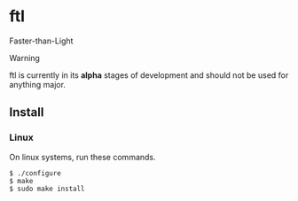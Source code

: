 # ftl
Faster-than-Light

> [!WARNING]  
> ftl is currently in its **alpha** stages of development and should not be used for anything major.

## Install
### Linux
On linux systems, run these commands.
```
$ ./configure
$ make
$ sudo make install
```
